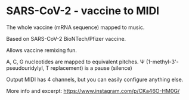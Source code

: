 # SARS-CoV-2 - vaccine to MIDI

The whole vaccine (mRNA sequence) mapped to music.

Based on SARS-CoV-2 BioNTech/Pfizer vaccine.

Allows vaccine remixing fun.

A, C, G nucleotides are mapped to equivalent pitches.
Ψ (1-methyl-3'-pseudouridylyl, T replacement) is a pause (silence)

Output MIDI has 4 channels, but you can easily configure anything else.

More info and excerpt: https://www.instagram.com/p/CKa46O-HM0G/

